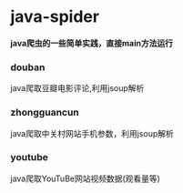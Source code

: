 # java-spider
**java爬虫的一些简单实践，直接main方法运行**
### douban
java爬取豆瓣电影评论,利用jsoup解析
### zhongguancun
java爬取中关村网站手机参数，利用jsoup解析
### youtube
java爬取YouTuBe网站视频数据(观看量等)
